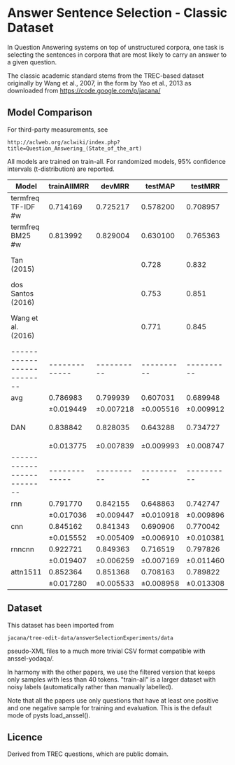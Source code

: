 Answer Sentence Selection - Classic Dataset
===========================================

In Question Answering systems on top of unstructured corpora, one task is
selecting the sentences in corpora that are most likely to carry an answer
to a given question.

The classic academic standard stems from the TREC-based dataset originally
by Wang et al., 2007, in the form by Yao et al., 2013 as downloaded from
https://code.google.com/p/jacana/

Model Comparison
----------------

For third-party measurements, see

	http://aclweb.org/aclwiki/index.php?title=Question_Answering_(State_of_the_art)

All models are trained on train-all.  For randomized models, 95% confidence
intervals (t-distribution) are reported.

| Model                    | trainAllMRR | devMRR   | testMAP  | testMRR  | settings
|--------------------------|-------------|----------|----------|----------|---------
| termfreq TF-IDF #w       | 0.714169    | 0.725217 | 0.578200 | 0.708957 | ``freq_mode='tf'``
| termfreq BM25 #w         | 0.813992    | 0.829004 | 0.630100 | 0.765363 | (defaults)
| Tan (2015)               |             |          | 0.728    | 0.832    | QA-LSTM/CNN+attention; state-of-art 2015
| dos Santos (2016)        |             |          | 0.753    | 0.851    | Attentive Pooling CNN; state-of-art 2015
| Wang et al. (2016)       |             |          | 0.771    | 0.845    | Lexical Decomposition and Composition; state-of-art 2015
|--------------------------|-------------|----------|----------|----------|---------
| avg                      | 0.786983    | 0.799939 | 0.607031 | 0.689948 | (defaults)
|                          |±0.019449    |±0.007218 |±0.005516 |±0.009912 |
| DAN                      | 0.838842    | 0.828035 | 0.643288 | 0.734727 | ``inp_e_dropout=0`` ``inp_w_dropout=1/3`` ``deep=2`` ``pact='relu'``
|                          |±0.013775    |±0.007839 |±0.009993 |±0.008747 |
|--------------------------|-------------|----------|----------|----------|---------
| rnn                      | 0.791770    | 0.842155 | 0.648863 | 0.742747 | (defaults)
|                          |±0.017036    |±0.009447 |±0.010918 |±0.009896 |
| cnn                      | 0.845162    | 0.841343 | 0.690906 | 0.770042 | (defaults)
|                          |±0.015552    |±0.005409 |±0.006910 |±0.010381 |
| rnncnn                   | 0.922721    | 0.849363 | 0.716519 | 0.797826 | (defaults)
|                          |±0.019407    |±0.006259 |±0.007169 |±0.011460 |
| attn1511                 | 0.852364    | 0.851368 | 0.708163 | 0.789822 | (defaults)
|                          |±0.017280    |±0.005533 |±0.008958 |±0.013308 |

Dataset
-------

This dataset has been imported from

	jacana/tree-edit-data/answerSelectionExperiments/data

pseudo-XML files to a much more trivial CSV format compatible with anssel-yodaqa/.

In harmony with the other papers, we use the filtered version that keeps
only samples with less than 40 tokens.  "train-all" is a larger dataset with
noisy labels (automatically rather than manually labelled).

Note that all the papers use only questions that have at least one positive
and one negative sample for training and evaluation.  This is the default
mode of pysts load_anssel().

Licence
-------

Derived from TREC questions, which are public domain.
